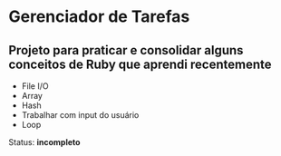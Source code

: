# Gerenciador de Tarefas

## Projeto para praticar e consolidar alguns conceitos de Ruby que aprendi recentemente

- File I/O
- Array
- Hash
- Trabalhar com input do usuário
- Loop

Status: **incompleto**
